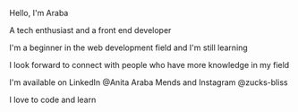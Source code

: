 Hello, I'm Araba

 A tech enthusiast and a front end developer
 
 I'm a beginner in the web development field and I'm still learning
 
 I look forward to connect with people who have more knowledge in my field
 
 I'm available on LinkedIn @Anita Araba Mends and Instagram @zucks-bliss 
 
I love to code and learn 

<!---
maame-18/maame-18 is a ✨ special ✨ repository because its `README.md` (this file) appears on your GitHub profile.
You can click the Preview link to take a look at your changes.
--->
